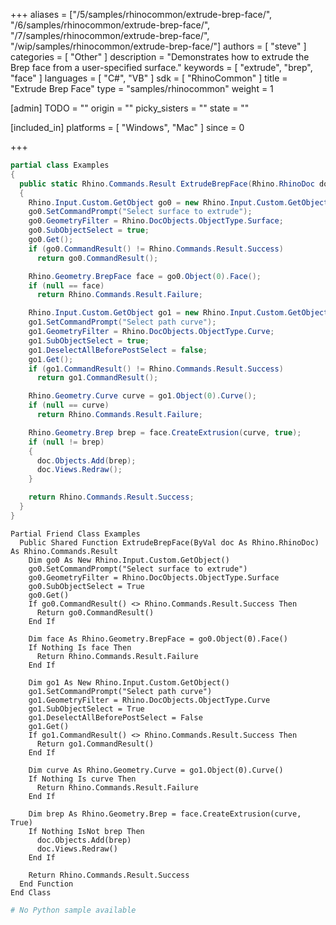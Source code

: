 +++
aliases = ["/5/samples/rhinocommon/extrude-brep-face/", "/6/samples/rhinocommon/extrude-brep-face/", "/7/samples/rhinocommon/extrude-brep-face/", "/wip/samples/rhinocommon/extrude-brep-face/"]
authors = [ "steve" ]
categories = [ "Other" ]
description = "Demonstrates how to extrude the Brep face from a user-specified surface."
keywords = [ "extrude", "brep", "face" ]
languages = [ "C#", "VB" ]
sdk = [ "RhinoCommon" ]
title = "Extrude Brep Face"
type = "samples/rhinocommon"
weight = 1

[admin]
TODO = ""
origin = ""
picky_sisters = ""
state = ""

[included_in]
platforms = [ "Windows", "Mac" ]
since = 0

+++

<div class="codetab-content" id="cs">

```cs
partial class Examples
{
  public static Rhino.Commands.Result ExtrudeBrepFace(Rhino.RhinoDoc doc)
  {
    Rhino.Input.Custom.GetObject go0 = new Rhino.Input.Custom.GetObject();
    go0.SetCommandPrompt("Select surface to extrude");
    go0.GeometryFilter = Rhino.DocObjects.ObjectType.Surface;
    go0.SubObjectSelect = true;
    go0.Get();
    if (go0.CommandResult() != Rhino.Commands.Result.Success)
      return go0.CommandResult();

    Rhino.Geometry.BrepFace face = go0.Object(0).Face();
    if (null == face)
      return Rhino.Commands.Result.Failure;

    Rhino.Input.Custom.GetObject go1 = new Rhino.Input.Custom.GetObject();
    go1.SetCommandPrompt("Select path curve");
    go1.GeometryFilter = Rhino.DocObjects.ObjectType.Curve;
    go1.SubObjectSelect = true;
    go1.DeselectAllBeforePostSelect = false;
    go1.Get();
    if (go1.CommandResult() != Rhino.Commands.Result.Success)
      return go1.CommandResult();

    Rhino.Geometry.Curve curve = go1.Object(0).Curve();
    if (null == curve)
      return Rhino.Commands.Result.Failure;

    Rhino.Geometry.Brep brep = face.CreateExtrusion(curve, true);
    if (null != brep)
    {
      doc.Objects.Add(brep);
      doc.Views.Redraw();
    }

    return Rhino.Commands.Result.Success;
  }
}
```

</div>


<div class="codetab-content" id="vb">

```vbnet
Partial Friend Class Examples
  Public Shared Function ExtrudeBrepFace(ByVal doc As Rhino.RhinoDoc) As Rhino.Commands.Result
	Dim go0 As New Rhino.Input.Custom.GetObject()
	go0.SetCommandPrompt("Select surface to extrude")
	go0.GeometryFilter = Rhino.DocObjects.ObjectType.Surface
	go0.SubObjectSelect = True
	go0.Get()
	If go0.CommandResult() <> Rhino.Commands.Result.Success Then
	  Return go0.CommandResult()
	End If

	Dim face As Rhino.Geometry.BrepFace = go0.Object(0).Face()
	If Nothing Is face Then
	  Return Rhino.Commands.Result.Failure
	End If

	Dim go1 As New Rhino.Input.Custom.GetObject()
	go1.SetCommandPrompt("Select path curve")
	go1.GeometryFilter = Rhino.DocObjects.ObjectType.Curve
	go1.SubObjectSelect = True
	go1.DeselectAllBeforePostSelect = False
	go1.Get()
	If go1.CommandResult() <> Rhino.Commands.Result.Success Then
	  Return go1.CommandResult()
	End If

	Dim curve As Rhino.Geometry.Curve = go1.Object(0).Curve()
	If Nothing Is curve Then
	  Return Rhino.Commands.Result.Failure
	End If

	Dim brep As Rhino.Geometry.Brep = face.CreateExtrusion(curve, True)
	If Nothing IsNot brep Then
	  doc.Objects.Add(brep)
	  doc.Views.Redraw()
	End If

	Return Rhino.Commands.Result.Success
  End Function
End Class
```

</div>


<div class="codetab-content" id="py">

```python
# No Python sample available
```

</div>
